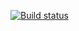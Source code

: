 [![Build status](https://ci.appveyor.com/api/projects/status/kgk68ayk0mq7mn9s?svg=true)](https://ci.appveyor.com/project/DianaBasenkova/patterns-task1)
